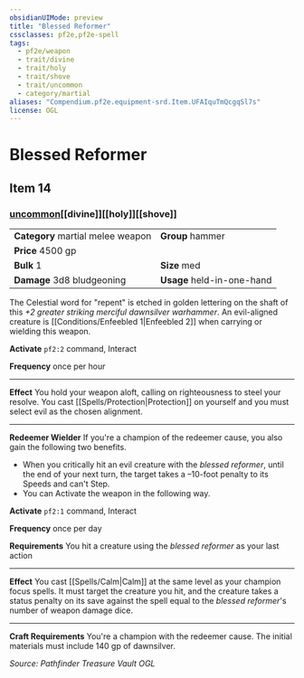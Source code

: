 ```yaml
---
obsidianUIMode: preview
title: "Blessed Reformer"
cssclasses: pf2e,pf2e-spell
tags:
  - pf2e/weapon
  - trait/divine
  - trait/holy
  - trait/shove
  - trait/uncommon
  - category/martial
aliases: "Compendium.pf2e.equipment-srd.Item.UFAIquTmQcgqSl7s"
license: OGL
---
```

# Blessed Reformer
## Item 14
### [uncommon](uncommon "Uncommon Rarity Trait")[[divine]][[holy]][[shove]]

|  |  |
| -- | -- |
| **Category** martial melee weapon | **Group** hammer |
| **Price** 4500 gp |  |
| **Bulk** 1 | **Size** med |
| **Damage** 3d8 bludgeoning  | **Usage** held-in-one-hand |



The Celestial word for "repent" is etched in golden lettering on the shaft of this _+2 greater striking merciful dawnsilver warhammer_. An evil-aligned creature is [[Conditions/Enfeebled 1|Enfeebled 2]] when carrying or wielding this weapon.

**Activate** `pf2:2` command, Interact

**Frequency** once per hour

* * *

**Effect** You hold your weapon aloft, calling on righteousness to steel your resolve. You cast [[Spells/Protection|Protection]] on yourself and you must select evil as the chosen alignment.

* * *

**Redeemer Wielder** If you're a champion of the redeemer cause, you also gain the following two benefits.

*   When you critically hit an evil creature with the _blessed reformer_, until the end of your next turn, the target takes a –10-foot penalty to its Speeds and can't Step.
*   You can Activate the weapon in the following way.

**Activate** `pf2:1` command, Interact

**Frequency** once per day

**Requirements** You hit a creature using the _blessed reformer_ as your last action

* * *

**Effect** You cast [[Spells/Calm|Calm]] at the same level as your champion focus spells. It must target the creature you hit, and the creature takes a status penalty on its save against the spell equal to the _blessed reformer_'s number of weapon damage dice.

* * *

**Craft Requirements** You're a champion with the redeemer cause. The initial materials must include 140 gp of dawnsilver.

*Source: Pathfinder Treasure Vault*
*OGL*
